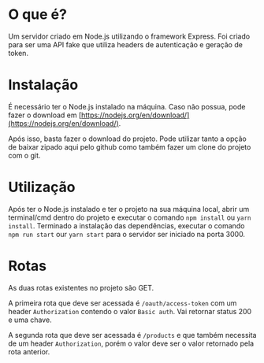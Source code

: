 # O que é?
Um servidor criado em Node.js utilizando o framework Express. Foi criado para ser uma API fake que utiliza headers de autenticação e geração de token.

# Instalação
É necessário ter o Node.js instalado na máquina. Caso não possua, pode fazer o download em [https://nodejs.org/en/download/](https://nodejs.org/en/download/).

Após isso, basta fazer o download do projeto. Pode utilizar tanto a opção de baixar zipado aqui pelo github como também fazer um clone do projeto com o git.

# Utilização
Após ter o Node.js instalado e ter o projeto na sua máquina local, abrir um terminal/cmd dentro do projeto e executar o comando `npm install` ou `yarn install`. Terminado a instalação das dependências, executar o comando `npm run start` our `yarn start` para o servidor ser iniciado na porta 3000.

# Rotas
As duas rotas existentes no projeto são GET.

A primeira rota que deve ser acessada é `/oauth/access-token` com um header `Authorization` contendo o valor `Basic auth`.
Vai retornar status 200 e uma chave.

A segunda rota que deve ser acessada é `/products` e que também necessita de um header `Authorization`, porém o valor deve ser o valor retornado pela rota anterior.